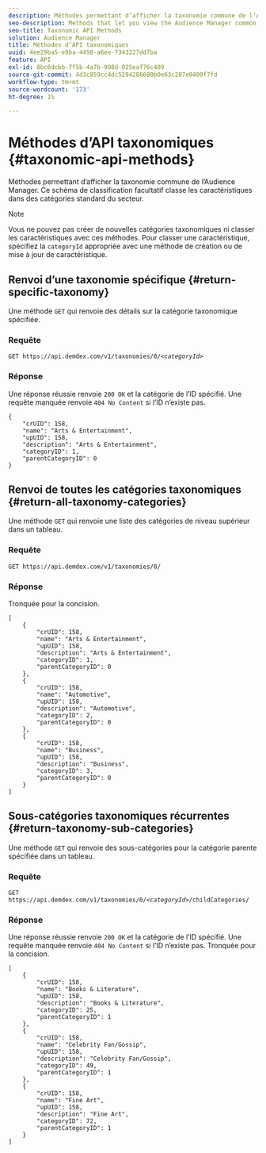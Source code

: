 ```yaml
---
description: Méthodes permettant d’afficher la taxonomie commune de l’Audience Manager. Ce schéma de classification facultatif classe les caractéristiques dans des catégories standard du secteur.
seo-description: Methods that let you view the Audience Manager common taxonomy. This optional classification scheme organizes traits into industry standard categories.
seo-title: Taxonomic API Methods
solution: Audience Manager
title: Méthodes d’API taxonomiques
uuid: 4ee29ba5-e9ba-4498-a6ee-7343227dd7ba
feature: API
exl-id: 8bc6dcbb-7f5b-4a7b-998d-025eaf76c409
source-git-commit: 4d3c859cc4dc5294286680b0e63c287e0409f7fd
workflow-type: tm+mt
source-wordcount: '173'
ht-degree: 1%

---
```


# Méthodes d’API taxonomiques {#taxonomic-api-methods}

Méthodes permettant d’afficher la taxonomie commune de l’Audience Manager. Ce schéma de classification facultatif classe les caractéristiques dans des catégories standard du secteur.

<!-- c_rest_api_taxonomy.xml -->

>[!NOTE]
>
>Vous ne pouvez pas créer de nouvelles catégories taxonomiques ni classer les caractéristiques avec ces méthodes. Pour classer une caractéristique, spécifiez la `categoryId` appropriée avec une méthode de création ou de mise à jour de caractéristique.

## Renvoi d’une taxonomie spécifique {#return-specific-taxonomy}

Une méthode `GET` qui renvoie des détails sur la catégorie taxonomique spécifiée.

<!-- r_rest_api_taxonomy.xml -->

### Requête

`GET https://api.demdex.com/v1/taxonomies/0/`*`<categoryId>`*

### Réponse

Une réponse réussie renvoie `200 OK` et la catégorie de l’ID spécifié. Une requête manquée renvoie `404 No Content` si l’ID n’existe pas.

```
{
    "crUID": 158,
    "name": "Arts & Entertainment",
    "upUID": 158,
    "description": "Arts & Entertainment",
    "categoryID": 1,
    "parentCategoryID": 0
}
```

## Renvoi de toutes les catégories taxonomiques {#return-all-taxonomy-categories}

Une méthode `GET` qui renvoie une liste des catégories de niveau supérieur dans un tableau.

<!-- r_rest_api_taxonomies.xml -->

### Requête

`GET https://api.demdex.com/v1/taxonomies/0/`

### Réponse

Tronquée pour la concision.

```
[
    {
        "crUID": 158,
        "name": "Arts & Entertainment",
        "upUID": 158,
        "description": "Arts & Entertainment",
        "categoryID": 1,
        "parentCategoryID": 0
    },
    {
        "crUID": 158,
        "name": "Automotive",
        "upUID": 158,
        "description": "Automotive",
        "categoryID": 2,
        "parentCategoryID": 0
    },
    {
        "crUID": 158,
        "name": "Business",
        "upUID": 158,
        "description": "Business",
        "categoryID": 3,
        "parentCategoryID": 0
    }
]
```

## Sous-catégories taxonomiques récurrentes {#return-taxonomy-sub-categories}

Une méthode `GET` qui renvoie des sous-catégories pour la catégorie parente spécifiée dans un tableau.

<!-- r_rest_api_taxonomy_sub.xml -->

### Requête

`GET https://api.demdex.com/v1/taxonomies/0/`*`<categoryId>`*`/childCategories/`

### Réponse

Une réponse réussie renvoie `200 OK` et la catégorie de l’ID spécifié. Une requête manquée renvoie `404 No Content` si l’ID n’existe pas. Tronquée pour la concision.

```
[
    {
        "crUID": 158,
        "name": "Books & Literature",
        "upUID": 158,
        "description": "Books & Literature",
        "categoryID": 25,
        "parentCategoryID": 1
    },
    {
        "crUID": 158,
        "name": "Celebrity Fan/Gossip",
        "upUID": 158,
        "description": "Celebrity Fan/Gossip",
        "categoryID": 49,
        "parentCategoryID": 1
    },
    {
        "crUID": 158,
        "name": "Fine Art",
        "upUID": 158,
        "description": "Fine Art",
        "categoryID": 72,
        "parentCategoryID": 1
    }
]
```
